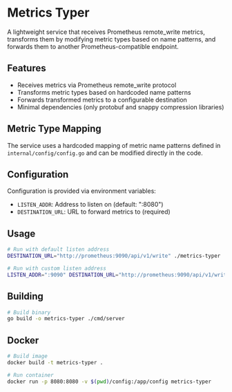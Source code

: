 # Metrics Typer

A lightweight service that receives Prometheus remote_write metrics, transforms them by modifying metric types based on name patterns, and forwards them to another Prometheus-compatible endpoint.

## Features

- Receives metrics via Prometheus remote_write protocol
- Transforms metric types based on hardcoded name patterns
- Forwards transformed metrics to a configurable destination
- Minimal dependencies (only protobuf and snappy compression libraries)

## Metric Type Mapping

The service uses a hardcoded mapping of metric name patterns defined in `internal/config/config.go` and can be modified directly in the code.

## Configuration

Configuration is provided via environment variables:

- `LISTEN_ADDR`: Address to listen on (default: ":8080")
- `DESTINATION_URL`: URL to forward metrics to (required)

## Usage

```bash
# Run with default listen address
DESTINATION_URL="http://prometheus:9090/api/v1/write" ./metrics-typer

# Run with custom listen address
LISTEN_ADDR=":9090" DESTINATION_URL="http://prometheus:9090/api/v1/write" ./metrics-typer
```

## Building

```bash
# Build binary
go build -o metrics-typer ./cmd/server
```

## Docker

```bash
# Build image
docker build -t metrics-typer .

# Run container
docker run -p 8080:8080 -v $(pwd)/config:/app/config metrics-typer
```
